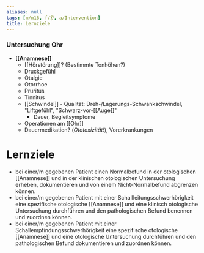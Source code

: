```yaml
---
aliases: null
tags: [m/m16, f/👂, a/Intervention]
title: Lernziele
---
```

### Untersuchung Ohr
- **[[Anamnese]]**
	- [[Hörstörung]]? (Bestimmte Tonhöhen?)
	- Druckgefühl
	- Otalgie
	- Otorrhoe
	- Pruritus
	- Tinnitus
	- [[Schwindel]]	- Qualität: Dreh-/Lagerungs-Schwankschwindel, "Liftgefühl", "Schwarz-vor-[[Auge]]"
		- Dauer, Begleitsymptome
	- Operationen am [[Ohr]]
	- Dauermedikation? (*Ototoxizität!*), Vorerkrankungen


# Lernziele
- bei einer/m gegebenen Patient einen Normalbefund in der otologischen [[Anamnese]] und in der klinischen otologischen Untersuchung erheben, dokumentieren und von einem Nicht-Normalbefund abgrenzen können.
- bei einer/m gegebenen Patient mit einer Schallleitungsschwerhörigkeit eine spezifische otologische [[Anamnese]] und eine klinisch otologische Untersuchung durchführen und den pathologischen Befund benennen und zuordnen können.
- bei einer/m gegebenen Patient mit einer Schallempfindungsschwerhörigkeit eine spezifische otologische [[Anamnese]] und eine otologische Untersuchung durchführen und den pathologischen Befund dokumentieren und zuordnen können.

